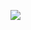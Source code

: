 

![](https://64.media.tumblr.com/142d0bb79d4aad7834d908f8d9b332b6/957bad2c6a46f594-5b/s100x200/8d462eb25133d58705bdac5b59dfb9d2360c8f62.png)
